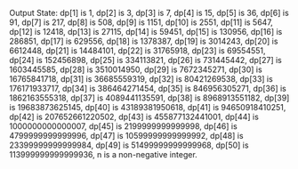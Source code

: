 Output State: dp[1] is 1, dp[2] is 3, dp[3] is 7, dp[4] is 15, dp[5] is 36, dp[6] is 91, dp[7] is 217, dp[8] is 508, dp[9] is 1151, dp[10] is 2551, dp[11] is 5647, dp[12] is 12418, dp[13] is 27115, dp[14] is 59451, dp[15] is 130956, dp[16] is 286851, dp[17] is 629556, dp[18] is 1378387, dp[19] is 3014243, dp[20] is 6612448, dp[21] is 14484101, dp[22] is 31765918, dp[23] is 69554551, dp[24] is 152456898, dp[25] is 334113821, dp[26] is 731445442, dp[27] is 1603445585, dp[28] is 3510014950, dp[29] is 7672345271, dp[30] is 16765841718, dp[31] is 36685559319, dp[32] is 80421269538, dp[33] is 176171933717, dp[34] is 386464271454, dp[35] is 846956305271, dp[36] is 1862163555318, dp[37] is 4089441135591, dp[38] is 8968913551182, dp[39] is 19683873625145, dp[40] is 43189381950618, dp[41] is 94650918410251, dp[42] is 207652661220502, dp[43] is 455877132441001, dp[44] is 1000000000000007, dp[45] is 2199999999999998, dp[46] is 4799999999999996, dp[47] is 10599999999999992, dp[48] is 23399999999999984, dp[49] is 51499999999999968, dp[50] is 113999999999999936, n is a non-negative integer.